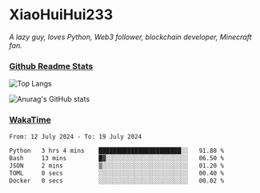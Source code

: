 # XiaoHuiHui233

*A lazy guy, loves Python, Web3 follower, blockchain developer, Minecraft fan.*

### [Github Readme Stats](https://github.com/anuraghazra/github-readme-stats)

![Top Langs](https://github-readme-stats.vercel.app/api/top-langs/?username=XiaoHuiHui233&layout=compact&theme=github_dark)

![Anurag's GitHub stats](https://github-readme-stats.vercel.app/api?username=XiaoHuiHui233&show_icons=true&theme=github_dark)

### [WakaTime](https://wakatime.com)

<!--START_SECTION:waka-->

```txt
From: 12 July 2024 - To: 19 July 2024

Python   3 hrs 4 mins    ███████████████████████░░   91.88 %
Bash     13 mins         █▓░░░░░░░░░░░░░░░░░░░░░░░   06.50 %
JSON     2 mins          ▒░░░░░░░░░░░░░░░░░░░░░░░░   01.20 %
TOML     0 secs          ░░░░░░░░░░░░░░░░░░░░░░░░░   00.40 %
Docker   0 secs          ░░░░░░░░░░░░░░░░░░░░░░░░░   00.02 %
```

<!--END_SECTION:waka-->
